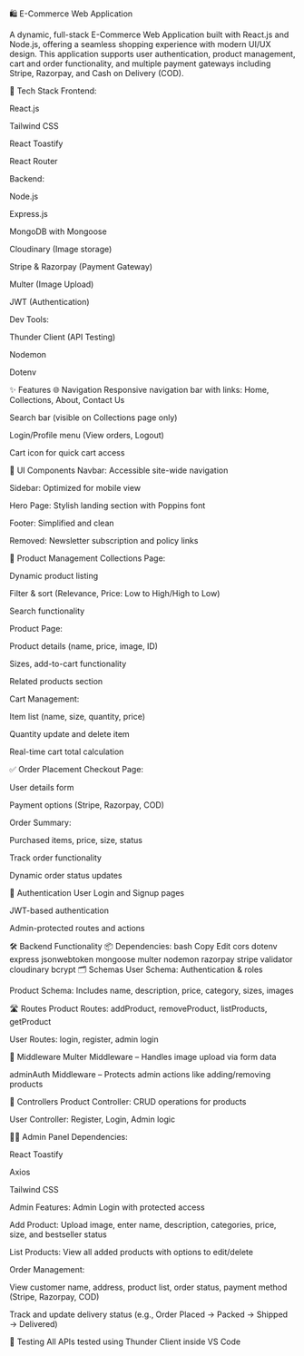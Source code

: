 🛍️ E-Commerce Web Application

A dynamic, full-stack E-Commerce Web Application built with React.js and Node.js, offering a seamless shopping experience with modern UI/UX design. This application supports user authentication, product management, cart and order functionality, and multiple payment gateways including Stripe, Razorpay, and Cash on Delivery (COD).

🔧 Tech Stack
Frontend:

React.js

Tailwind CSS

React Toastify

React Router

Backend:

Node.js

Express.js

MongoDB with Mongoose

Cloudinary (Image storage)

Stripe & Razorpay (Payment Gateway)

Multer (Image Upload)

JWT (Authentication)

Dev Tools:

Thunder Client (API Testing)

Nodemon

Dotenv

✨ Features
🌐 Navigation
Responsive navigation bar with links: Home, Collections, About, Contact Us

Search bar (visible on Collections page only)

Login/Profile menu (View orders, Logout)

Cart icon for quick cart access

💎 UI Components
Navbar: Accessible site-wide navigation

Sidebar: Optimized for mobile view

Hero Page: Stylish landing section with Poppins font

Footer: Simplified and clean

Removed: Newsletter subscription and policy links

🛒 Product Management
Collections Page:

Dynamic product listing

Filter & sort (Relevance, Price: Low to High/High to Low)

Search functionality

Product Page:

Product details (name, price, image, ID)

Sizes, add-to-cart functionality

Related products section

Cart Management:

Item list (name, size, quantity, price)

Quantity update and delete item

Real-time cart total calculation

✅ Order Placement
Checkout Page:

User details form

Payment options (Stripe, Razorpay, COD)

Order Summary:

Purchased items, price, size, status

Track order functionality

Dynamic order status updates

🔐 Authentication
User Login and Signup pages

JWT-based authentication

Admin-protected routes and actions

🛠️ Backend Functionality
📦 Dependencies:
bash
Copy
Edit
cors dotenv express jsonwebtoken mongoose multer nodemon razorpay stripe validator cloudinary bcrypt
🗂️ Schemas
User Schema: Authentication & roles

Product Schema: Includes name, description, price, category, sizes, images

🛣️ Routes
Product Routes: addProduct, removeProduct, listProducts, getProduct

User Routes: login, register, admin login

🧩 Middleware
Multer Middleware – Handles image upload via form data

adminAuth Middleware – Protects admin actions like adding/removing products

🧠 Controllers
Product Controller: CRUD operations for products

User Controller: Register, Login, Admin logic

🧑‍💻 Admin Panel
Dependencies:

React Toastify

Axios

Tailwind CSS

Admin Features:
Admin Login with protected access

Add Product: Upload image, enter name, description, categories, price, size, and bestseller status

List Products: View all added products with options to edit/delete

Order Management:

View customer name, address, product list, order status, payment method (Stripe, Razorpay, COD)

Track and update delivery status (e.g., Order Placed → Packed → Shipped → Delivered)

🧪 Testing
All APIs tested using Thunder Client inside VS Code
